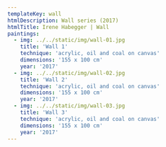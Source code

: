 ```yaml
---
templateKey: wall
htmlDescription: Wall series (2017)
htmlTitle: Irene Habegger | Wall
paintings:
  - img: ../../static/img/wall-01.jpg
    title: 'Wall 1'
    technique: 'acrylic, oil and coal on canvas'
    dimensions: '155 x 100 cm'
    year: '2017'
  - img: ../../static/img/wall-02.jpg
    title: 'Wall 2'
    technique: 'acrylic, oil and coal on canvas'
    dimensions: '155 x 100 cm'
    year: '2017'
  - img: ../../static/img/wall-03.jpg
    title: 'Wall 3'
    technique: 'acrylic, oil and coal on canvas'
    dimensions: '155 x 100 cm'
    year: '2017'
---
```

